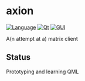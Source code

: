 # axion
[![Language](https://img.shields.io/badge/C%2B%2B-17-blue.svg)](https://isocpp.org)
[![Qt](https://img.shields.io/badge/Qt-5.8-brightgreen.svg)](http://https://www.qt.io)
[![GUI](https://img.shields.io/badge/GUI-QML-brightgreen.svg)](http://doc.qt.io/qt-5/qtqml-index.html)

A(n attempt at a) matrix client

Status
---
Prototyping and learning QML
